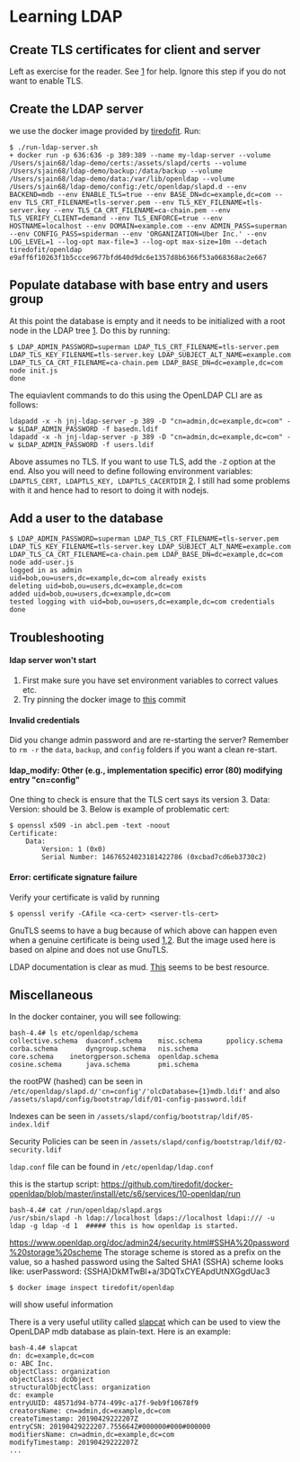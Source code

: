 # Learning LDAP

## Create TLS certificates for client and server
Left as exercise for the reader. See [1](https://github.com/siddjain/openssl-demo) for help. Ignore this step if you do not want to enable TLS.

## Create the LDAP server
we use the docker image provided by [tiredofit](https://github.com/tiredofit/docker-openldap). Run:
```
$ ./run-ldap-server.sh
+ docker run -p 636:636 -p 389:389 --name my-ldap-server --volume /Users/sjain68/ldap-demo/certs:/assets/slapd/certs --volume /Users/sjain68/ldap-demo/backup:/data/backup --volume /Users/sjain68/ldap-demo/data:/var/lib/openldap --volume /Users/sjain68/ldap-demo/config:/etc/openldap/slapd.d --env BACKEND=mdb --env ENABLE_TLS=true --env BASE_DN=dc=example,dc=com --env TLS_CRT_FILENAME=tls-server.pem --env TLS_KEY_FILENAME=tls-server.key --env TLS_CA_CRT_FILENAME=ca-chain.pem --env TLS_VERIFY_CLIENT=demand --env TLS_ENFORCE=true --env HOSTNAME=localhost --env DOMAIN=example.com --env ADMIN_PASS=superman --env CONFIG_PASS=spiderman --env 'ORGANIZATION=Uber Inc.' --env LOG_LEVEL=1 --log-opt max-file=3 --log-opt max-size=10m --detach tiredofit/openldap
e9aff6f10263f1b5ccce9677bfd640d9dc6e1357d8b6366f53a068368ac2e667
```

## Populate database with base entry and users group
At this point the database is empty and it needs to be initialized with a root node in the LDAP tree [1](https://github.com/tiredofit/docker-openldap/issues/5). Do this by running:
```
$ LDAP_ADMIN_PASSWORD=superman LDAP_TLS_CRT_FILENAME=tls-server.pem LDAP_TLS_KEY_FILENAME=tls-server.key LDAP_SUBJECT_ALT_NAME=example.com LDAP_TLS_CA_CRT_FILENAME=ca-chain.pem LDAP_BASE_DN=dc=example,dc=com node init.js
done
```
The equiavlent commands to do this using the OpenLDAP CLI are as follows:
```
ldapadd -x -h jnj-ldap-server -p 389 -D "cn=admin,dc=example,dc=com" -w $LDAP_ADMIN_PASSWORD -f basedn.ldif 
ldapadd -x -h jnj-ldap-server -p 389 -D "cn=admin,dc=example,dc=com" -w $LDAP_ADMIN_PASSWORD -f users.ldif 
```
Above assumes no TLS. If you want to use TLS, add the `-Z` option at the end. Also you will need to define following environment variables: `LDAPTLS_CERT, LDAPTLS_KEY, LDAPTLS_CACERTDIR` [2](https://access.redhat.com/documentation/en-us/red_hat_directory_server/9.0/html/administration_guide/ldap-tools-examples#tab.ldap-tool-envvar). I still had some problems with it and hence had to resort to doing it with nodejs.

## Add a user to the database
```
$ LDAP_ADMIN_PASSWORD=superman LDAP_TLS_CRT_FILENAME=tls-server.pem LDAP_TLS_KEY_FILENAME=tls-server.key LDAP_SUBJECT_ALT_NAME=example.com LDAP_TLS_CA_CRT_FILENAME=ca-chain.pem LDAP_BASE_DN=dc=example,dc=com node add-user.js
logged in as admin
uid=bob,ou=users,dc=example,dc=com already exists
deleting uid=bob,ou=users,dc=example,dc=com
added uid=bob,ou=users,dc=example,dc=com
tested logging with uid=bob,ou=users,dc=example,dc=com credentials
done
```

## Troubleshooting

#### ldap server won't start  

1. First make sure you have set environment variables to correct values etc.
2. Try pinning the docker image to [this](https://github.com/tiredofit/docker-openldap/commit/87528f18a4487b621043fd706e901ef825e131a6) commit

#### Invalid credentials  

Did you change admin password and are re-starting the server? Remember to `rm -r` the `data`, `backup`, and `config` folders if you want a clean re-start.

#### ldap_modify: Other (e.g., implementation specific) error (80) modifying entry "cn=config"  

One thing to check is ensure that the TLS cert says its version 3. Data: Version: should be 3. Below is example of problematic cert:  
```
$ openssl x509 -in abcl.pem -text -noout
Certificate:
    Data:
        Version: 1 (0x0)
        Serial Number: 14676524023181422786 (0xcbad7cd6eb3730c2)
```

#### Error: certificate signature failure

Verify your certificate is valid by running
```
$ openssl verify -CAfile <ca-cert> <server-tls-cert>
```
GnuTLS seems to have a bug because of which above can happen even when a genuine certificate is being used [1](https://github.com/siddjain/openldap-bug),[2](https://www.openldap.org/its/index.cgi/Incoming?id=9014). But the image used here is based on alpine and does not use GnuTLS.

LDAP documentation is clear as mud. [This](http://www.openldap.org/doc/admin24/) seems to be best resource.

## Miscellaneous

In the docker container, you will see following:

```
bash-4.4# ls etc/openldap/schema
collective.schema  duaconf.schema	 misc.schema	  ppolicy.schema
corba.schema	   dyngroup.schema	 nis.schema
core.schema	   inetorgperson.schema  openldap.schema
cosine.schema	   java.schema		 pmi.schema
```

the rootPW (hashed) can be seen in `/etc/openldap/slapd.d/'cn=config'/'olcDatabase={1}mdb.ldif'` and also `/assets/slapd/config/bootstrap/ldif/01-config-password.ldif`

Indexes can be seen in `/assets/slapd/config/bootstrap/ldif/05-index.ldif`

Security Policies can be seen in `/assets/slapd/config/bootstrap/ldif/02-security.ldif`

`ldap.conf` file can be found in `/etc/openldap/ldap.conf`

this is the startup script:
https://github.com/tiredofit/docker-openldap/blob/master/install/etc/s6/services/10-openldap/run
```
bash-4.4# cat /run/openldap/slapd.args
/usr/sbin/slapd -h ldap://localhost ldaps://localhost ldapi:/// -u ldap -g ldap -d 1  ##### this is how openldap is started.
```

https://www.openldap.org/doc/admin24/security.html#SSHA%20password%20storage%20scheme
The storage scheme is stored as a prefix on the value, so a hashed password using the Salted SHA1 (SSHA) scheme looks like:
 userPassword: {SSHA}DkMTwBl+a/3DQTxCYEApdUtNXGgdUac3 
 
 
```
$ docker image inspect tiredofit/openldap 
```
will show useful information

There is a very useful utility called [slapcat](https://linux.die.net/man/8/slapcat) which can be used to view the OpenLDAP mdb database as plain-text. Here is an example:

```
bash-4.4# slapcat
dn: dc=example,dc=com
o: ABC Inc.
objectClass: organization
objectClass: dcObject
structuralObjectClass: organization
dc: example
entryUUID: 48571d94-b774-499c-a17f-9eb9f10678f9
creatorsName: cn=admin,dc=example,dc=com
createTimestamp: 20190429222207Z
entryCSN: 20190429222207.755664Z#000000#000#000000
modifiersName: cn=admin,dc=example,dc=com
modifyTimestamp: 20190429222207Z
...
```